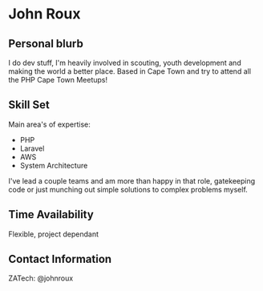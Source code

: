 # John Roux

## Personal blurb
I do dev stuff, I'm heavily involved in scouting, youth development and making the world a better place. Based in Cape Town and try to attend all the PHP Cape Town Meetups!


## Skill Set
Main area's of expertise:
* PHP
* Laravel
* AWS
* System Architecture

I've lead a couple teams and am more than happy in that role, gatekeeping code or just munching out simple solutions to complex problems myself.

## Time Availability
Flexible, project dependant


## Contact Information
ZATech: @johnroux
